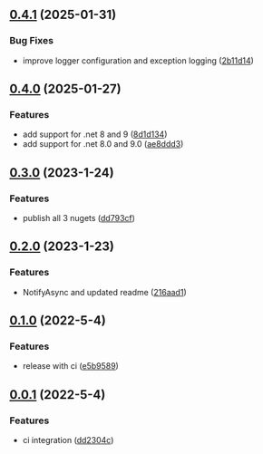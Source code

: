 

<a name="0.4.1"></a>
## [0.4.1](https://www.github.com/honeybadger-io/honeybadger-dotnet/releases/tag/v0.4.1) (2025-01-31)

### Bug Fixes

* improve logger configuration and exception logging ([2b11d14](https://www.github.com/honeybadger-io/honeybadger-dotnet/commit/2b11d14ac8cb1a9f2eb01016d72c2895ef3664a9))

<a name="0.4.0"></a>
## [0.4.0](https://www.github.com/honeybadger-io/honeybadger-dotnet/releases/tag/v0.4.0) (2025-01-27)

### Features

* add support for .net 8 and 9 ([8d1d134](https://www.github.com/honeybadger-io/honeybadger-dotnet/commit/8d1d134b23097b215b02881f7823886e7acca6ae))
* add support for .net 8.0 and 9.0 ([ae8ddd3](https://www.github.com/honeybadger-io/honeybadger-dotnet/commit/ae8ddd3e3e6a919c5acbed622724b91ba0601326))

<a name="0.3.0"></a>
## [0.3.0](https://www.github.com/honeybadger-io/honeybadger-dotnet/releases/tag/v0.3.0) (2023-1-24)

### Features

* publish all 3 nugets ([dd793cf](https://www.github.com/honeybadger-io/honeybadger-dotnet/commit/dd793cfeccec734328d0682b86d3926ccd185f91))

<a name="0.2.0"></a>
## [0.2.0](https://www.github.com/honeybadger-io/honeybadger-dotnet/releases/tag/v0.2.0) (2023-1-23)

### Features

* NotifyAsync and updated readme ([216aad1](https://www.github.com/honeybadger-io/honeybadger-dotnet/commit/216aad140c6683d5aae68e696c2d4196b674f57b))

<a name="0.1.0"></a>
## [0.1.0](https://www.github.com/honeybadger-io/honeybadger-dotnet/releases/tag/v0.1.0) (2022-5-4)

### Features

* release with ci ([e5b9589](https://www.github.com/honeybadger-io/honeybadger-dotnet/commit/e5b9589ed889d5ac7cb7318ce60d24d428f5c60a))

<a name="0.0.1"></a>
## [0.0.1](https://www.github.com/honeybadger-io/honeybadger-dotnet/releases/tag/v0.0.1) (2022-5-4)

### Features

* ci integration ([dd2304c](https://www.github.com/honeybadger-io/honeybadger-dotnet/commit/dd2304cdb8419f0f9378b601040c74b11a8811dd))

